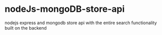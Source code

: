 # nodeJs-mongoDB-store-api
nodejs express and mongodb store api with the entire search functionality built on the backend
